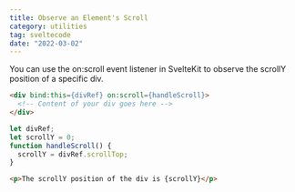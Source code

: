 ```yaml
---
title: Observe an Element's Scroll
category: utilities
tag: sveltecode
date: "2022-03-02"
---
```


You can use the on:scroll event listener in SvelteKit to observe the scrollY position of a specific div.

```html
<div bind:this={divRef} on:scroll={handleScroll}>
  <!-- Content of your div goes here -->
</div>
```

```js
let divRef;
let scrollY = 0;
function handleScroll() {
  scrollY = divRef.scrollTop;
}
```

```html
<p>The scrollY position of the div is {scrollY}</p>
```